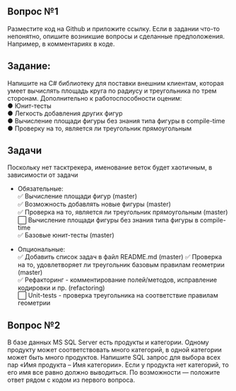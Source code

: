 ## Вопрос №1
Разместите код на Github и приложите ссылку. Если в задании что-то непонятно, опишите возникшие вопросы и сделанные предположения. Например, в комментариях в коде.

## Задание:
Напишите на C# библиотеку для поставки внешним клиентам, которая умеет вычислять площадь круга по радиусу и треугольника по трем сторонам. Дополнительно к работоспособности оценим:  
●	Юнит-тесты  
●	Легкость добавления других фигур  
●	Вычисление площади фигуры без знания типа фигуры в compile-time  
●	Проверку на то, является ли треугольник прямоугольным  

## Задачи
Поскольку нет тасктрекера, именование веток будет хаотичным, в зависимости от задачи 

- Обязательные:  
✅ Вычисление площади фигур (master)  
✅ Возможность добавлять новые фигуры (master)  
✅ Проверка на то, является ли треугольник прямоугольным (master)  
⬜ Вычисление площади фигуры без знания типа фигуры в compile-time  
✅ Базовые юнит-тесты (master) 


- Опциональные:  
✅ Добавить список задач в файл README.md (master) 
✅ Проверка на то, удовлетворяет ли треугольник базовым правилам геометрии (master)  
✅ Рефакторинг - комментирование полей/методов, исправление кодировки и пр. (refactoring)   
⬜ Unit-tests - проверка треугольника на соответствие правилам геометрии  


## Вопрос №2
В базе данных MS SQL Server есть продукты и категории. Одному продукту может соответствовать много категорий, в одной категории может быть много продуктов. Напишите SQL запрос для выбора всех пар «Имя продукта – Имя категории». Если у продукта нет категорий, то его имя все равно должно выводиться.
По возможности — положите ответ рядом с кодом из первого вопроса.
